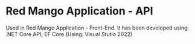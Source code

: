 # Red Mango Application - API 
Used in Red Mango Application - Front-End. It has been developed using: .NET Core API; EF Core (Using: Visual Stutio 2022)
